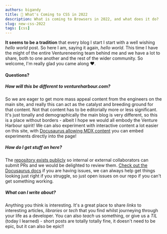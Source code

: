 ```yaml
---
authors: bigandy
title: 👋 What's Coming to CSS in 2022
description: What is coming to Browsers in 2022, and what does it do?
slug: new-css-2022
tags: [css]
---
```


**It seems to be a tradition** that every blog I start I start with a well wishing _hello world_ post. So here I am, saying it again, _hello world_. This time I have the might of the entire Ventureneering team behind me and we have a lot to share, both to one another and the rest of the wider community. So welcome, I'm really glad you came along ❤️.

#### Questions?

<!--truncate-->

##### How will this be different to ventureharbour.com?

So we are eager to get more mass appeal content from the engineers on the main site, and really this can act as the catalyst and breeding ground for that content. Not that content has to be editorially more or less significant. It's just tonally and demographically the main blog is very different, so this is a place without borders - albeit I hope we would all embody the Venture Harbour spirit! We can also experiment with interactive content a lot easier on this site, with [Docusaurus allowing MDX content](https://docusaurus.io/docs/markdown-features/react) you can embed experiments directly into the page!

##### How do I get stuff on here?

The [repository exists publicly](https://github.com/ventureharbour/ventureneering) so internal or external collaborators can submit PRs and we would be delighted to review them. [Check out the Docusaurus docs](https://docusaurus.io/docs/blog#adding-posts) if you are having issues, we can always help get things looking just right if you struggle, so just open issues on our repo if you can't get something working.

##### What can I write about?

Anything you think is interesting. It's a great place to share _links_ to interesting articles, _libraries_ or _tech_ that you find whilst journeying through your life as a developer. You can also _teach_ us something, or give us a _TIL_ (today I learned) - short posts are totally totally fine, it doesn't need to be epic, but it can also be epic!!
